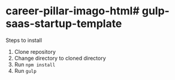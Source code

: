 # career-pillar-imago-html# gulp-saas-startup-template
Steps to install
1. Clone repository
2. Change directory to cloned directory
3. Run `npm install`
4. Run `gulp`
